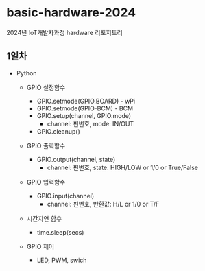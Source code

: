 # basic-hardware-2024
2024년 IoT개발자과정 hardware 리포지토리

## 1일차
- Python
    - GPIO 설정함수
        - GPIO.setmode(GPIO.BOARD) - wPi
        - GPIO.setmode(GPIO-BCM) - BCM
        - GPIO.setup(channel, GPIO.mode)
            - channel: 핀번호, mode: IN/OUT
        - GPIO.cleanup()
    - GPIO 출력함수
        - GPIO.output(channel, state)
            - channel: 핀번호, state: HIGH/LOW or 1/0 or True/False
    - GPIO 입력함수
        - GPIO.input(channel)
            - channel: 핀번호, 반환값: H/L or 1/0 or T/F
    - 시간지연 함수
        - time.sleep(secs)

    - GPIO 제어
        - LED, PWM, swich